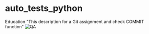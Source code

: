 # auto_tests_python
Education
"This description for a Git assignment and check COMMIT function"
![QA](C:\Git\auto_tests_python/img.png)